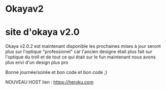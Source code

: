 # Okayav2
# site d'okaya v2.0


Okaya v2.0.2 est maintenant disponible les prochaines mises à jour seront plus sur l'optique "professionel" car l'ancien designe était plus fait sur l'optique du troll 
et de tout ce qui était sur le fun maintenant nous avons plus envi d'un design plus pro 

Bonne journée/soirée et bon code et bon code ;)


NOUVEAU HOST 
lien : 
https://heroku.com
